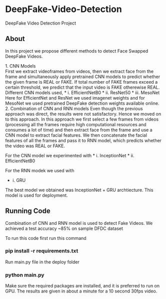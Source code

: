 # DeepFake-Video-Detection
DeepFake Video Detection Project
## About

In this project we propose different methods to detect Face Swapped DeepFake Videos.
<html>  
1. CNN Models<br>
First we extract videoframes from videos, then we extract face from the frame and simultaneously apply pretrained CNN models to predict whether the given frame is REAL or FAKE. If total number of FAKE frames exceed a certain threshold, we predict that the input video is FAKE otherewise REAL.
Different CNN models used,
   * i. EfficientNetB0
   * ii. ResNet50
   * iii. MesoNet
 Here for EfficientNet and ResNet we used imagenet weights and for MesoNet we used pretrained DeepFake detection weights available online.
</html>
2. Combination of CNN and RNN models
 Even though the previous approach was direct, the results were not satisfactory. Hence we moved on to this approach.
 In this approach we first select a few frames from videos (processing all the frames require high computational resources and consumes a lot of time) and  then extract face from the frame and use a CNN model to extract facial features. We then concatenate the facial features of all the frames and pass it to RNN model, which  predicts whether the video was REAL or FAKE.
 
 For the CNN model we experimented with
    * i. InceptionNet
    * ii. EfficientNetB0

 For the RNN modek we used with
  * i. GRU
 
 The best model we obtained was InceptionNet + GRU archtiecture. This model is used for deployment.

## Running Code

Combination of CNN and RNN model is used to detect Fake Videos.
We achieved a test accuracy ~85% on sample DFDC dataset 

To run this code first run this command 
### pip install -r requirements.txt
Run main.py file in the deploy folder
### python main.py

Make sure the required packages are installed, and it is preferred to run on GPU.
The results are given in about a minute for a 10 second 30fps video.
